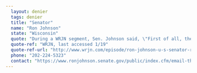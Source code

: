 ```yaml
---
  layout: denier
  tags: denier
  title: "Senator"
  name: "Ron Johnson"
  state: "Wisconsin"
  quote: "During a WRJN segment, Sen. Johnson said, \"First of all, the climate hasn't warmed in quite a few years. That is proven scientifically.\""
  quote-ref: "WRJN, last accessed 1/19"
  quote-ref-url: "http://www.wrjn.com/episode/ron-johnson-u-s-senator-r-wi/"
  phone: "202-224-5323"
  contact: "https://www.ronjohnson.senate.gov/public/index.cfm/email-the-senator"
---
```

